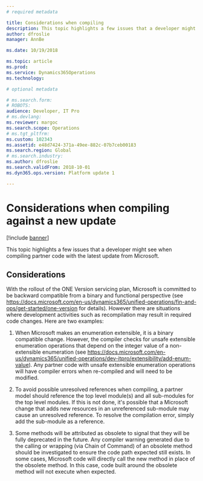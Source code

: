 ```yaml
---
# required metadata

title: Considerations when compiling
description: This topic highlights a few issues that a developer might see when compiling partner code with the latest update from Microsoft.
author: dfroslie
manager: AnnBe

ms.date: 10/19/2018

ms.topic: article
ms.prod: 
ms.service: Dynamics365Operations
ms.technology: 

# optional metadata

# ms.search.form: 
# ROBOTS: 
audience: Developer, IT Pro
# ms.devlang: 
ms.reviewer: margoc
ms.search.scope: Operations
# ms.tgt_pltfrm: 
ms.custom: 102343
ms.assetid: e48d7424-371a-49ee-882c-07b7ceb00183
ms.search.region: Global
# ms.search.industry: 
ms.author: dfroslie
ms.search.validFrom: 2018-10-01
ms.dyn365.ops.version: Platform update 1

---
```


# Considerations when compiling against a new update

[!include [banner](../includes/banner.md)]

This topic highlights a few issues that a developer might see when compiling partner code with the latest update from Microsoft.

## Considerations

With the rollout of the ONE Version servicing plan, Microsoft is committed to be backward compatible from a binary and functional perspective (see https://docs.microsoft.com/en-us/dynamics365/unified-operations/fin-and-ops/get-started/one-version for details).  However there are situations where development activities such as recompilation may result in required code changes.  Here are two examples:
 
1.	When Microsoft makes an enumeration extensible, it is a binary compatible change.  However, the compiler checks for unsafe extensible enumeration operations that depend on the integer value of a non-extensible enumeration (see https://docs.microsoft.com/en-us/dynamics365/unified-operations/dev-itpro/extensibility/add-enum-value).  Any partner code with unsafe extensible enumeration operations will have compiler errors when re-compiled and will need to be modified.
 
2.	To avoid possible unresolved references when compiling, a partner model should reference the top level module(s) and all sub-modules for the top level modules.  If this is not done, it's possible that a Microsoft change that adds new resources in an unreferenced sub-module may cause an unresolved reference.  To resolve the compilation error, simply add the sub-module as a reference.

3.	Some methods will be attributed as obsolete to signal that they will be fully deprecated in the future.  Any compiler warning generated due to the calling or wrapping (via Chain of Command) of an obsolete method should be investigated to ensure the code path expected still exists.  In some cases, Microsoft code will directly call the new method in place of the obsolete method.  In this case, code built around the obsolete method will not execute when expected.

